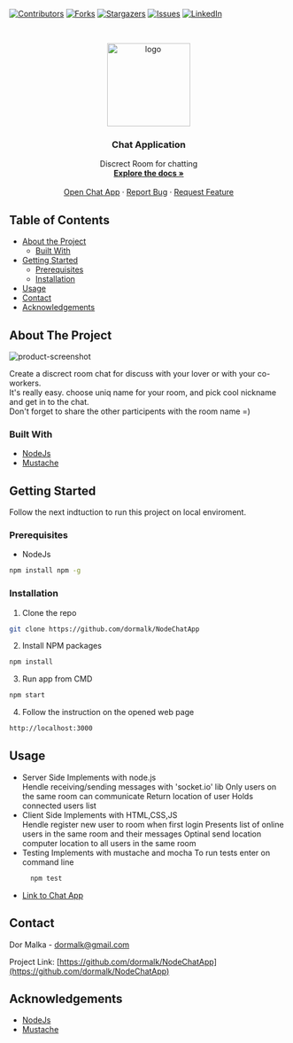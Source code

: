 <!--
*** Thanks for checking out this README Template. If you have a suggestion that would
*** make this better, please fork the repo and create a pull request or simply open
*** an issue with the tag "enhancement".
*** Thanks again! Now go create something AMAZING! :D
***
***
***
*** To avoid retyping too much info. Do a search and replace for the following:
*** github_username, repo, twitter_handle, email
-->





<!-- PROJECT SHIELDS -->
<!--
*** I'm using markdown "reference style" links for readability.
*** Reference links are enclosed in brackets [ ] instead of parentheses ( ).
*** See the bottom of this document for the declaration of the reference variables
*** for contributors-url, forks-url, etc. This is an optional, concise syntax you may use.
*** https://www.markdownguide.org/basic-syntax/#reference-style-links
-->
[![Contributors][contributors-shield]][contributors-url]
[![Forks][forks-shield]][forks-url]
[![Stargazers][stars-shield]][stars-url]
[![Issues][issues-shield]][issues-url]
[![LinkedIn][linkedin-shield]][linkedin-url]
<!--[![MIT License][license-shield]][license-url]-->



<!-- PROJECT LOGO -->
<br />
<p align="center">
  <a href="https://github.com/dormalk/NodeChatApp">
    <img src="https://i.imgur.com/nPyBg1T.png" alt="logo" width="150" height="150"/>
  </a>

  <h3 align="center">Chat Application</h3>

  <p align="center">
    Discrect Room for chatting
    <br />
    <a href="https://github.com/dormalk/NodeChatApp"><strong>Explore the docs »</strong></a>
    <br />
    <br />
    <a href="https://obscure-tundra-27473.herokuapp.com/" target="_blank">Open Chat App</a>
    ·
    <a href="https://github.com/dormalk/NodeChatApp/issues">Report Bug</a>
    ·
    <a href="https://github.com/dormalk/NodeChatApp/issues">Request Feature</a>
  </p>
</p>



<!-- TABLE OF CONTENTS -->
## Table of Contents

* [About the Project](#about-the-project)
  * [Built With](#built-with)
* [Getting Started](#getting-started)
  * [Prerequisites](#prerequisites)
  * [Installation](#installation)
* [Usage](#usage)
* [Contact](#contact)
* [Acknowledgements](#acknowledgements)
<!--* [Contributing](#contributing)
* [Roadmap](#roadmap)
* [License](#license)-->



<!-- ABOUT THE PROJECT -->
## About The Project

![product-screenshot][product-screenshot1]

Create a discrect room chat for discuss with your lover or with your co-workers.<br/>
It's really easy. choose uniq name for your room, and pick cool nickname and get in to the chat.<br/>
Don't forget to share the other participents with the room name =)

### Built With

  * [NodeJs](https://nodejs.org/en/)
  * [Mustache](https://github.com/janl/mustache.js/)



<!-- GETTING STARTED -->
## Getting Started

Follow the next indtuction to run this project on local enviroment.
### Prerequisites

* NodeJs
```sh
npm install npm -g
```

### Installation
 
1. Clone the repo
```sh
git clone https://github.com/dormalk/NodeChatApp
```
2. Install NPM packages
```sh
npm install
```
3. Run app from CMD
```sh
npm start
```
4. Follow the instruction on the opened web page
```sh
http://localhost:3000
```

<!-- USAGE EXAMPLES -->
## Usage
  - Server Side 
    Implements with node.js \
    Hendle receiving/sending messages with 'socket.io' lib
    Only users on the same room can communicate
    Return location of user
    Holds connected users list
  - Client Side
    Implements with HTML,CSS,JS \
    Hendle register new user to room when first login
    Presents list of online users in the same room and their messages
    Optinal send location computer location to all users in the same room
  - Testing
    Implements with mustache and mocha
    To run tests enter on command line
    ```sh
      npm test
    ```
  - <a href="https://obscure-tundra-27473.herokuapp.com/" target="_blank">Link to Chat App</a>
<!--_For more examples, please refer to the [Documentation](https://example.com)_-->



<!-- ROADMAP -->
<!--## Roadmap

See the [open issues](https://github.com/dormalk/NodeChatApp/issues) for a list of proposed features (and known issues).



CONTRIBUTING
## Contributing

Contributions are what make the open source community such an amazing place to be learn, inspire, and create. Any contributions you make are **greatly appreciated**.

1. Fork the Project
2. Create your Feature Branch (`git checkout -b feature/AmazingFeature`)
3. Commit your Changes (`git commit -m 'Add some AmazingFeature'`)
4. Push to the Branch (`git push origin feature/AmazingFeature`)
5. Open a Pull Request

-->

<!-- LICENSE
## License

Distributed under the MIT License. See `LICENSE` for more information.

-->

<!-- CONTACT -->
## Contact

Dor Malka - [dormalk@gmail.com](mailto:dormalk@gmail.com)

Project Link: [https://github.com/dormalk/NodeChatApp](https://github.com/dormalk/NodeChatApp)



<!-- ACKNOWLEDGEMENTS -->
## Acknowledgements

  * [NodeJs](https://nodejs.org/en/)
  * [Mustache](https://github.com/janl/mustache.js/)





<!-- MARKDOWN LINKS & IMAGES -->
<!-- https://www.markdownguide.org/basic-syntax/#reference-style-links -->
[contributors-shield]: https://img.shields.io/github/contributors/dormalk/NodeChatApp.svg?style=flat-square
[contributors-url]: https://github.com/dormalk/NodeChatApp/graphs/contributors
[forks-shield]: https://img.shields.io/github/forks/dormalk/NodeChatApp.svg?style=flat-square
[forks-url]: https://github.com/dormalk/NodeChatApp/network/members
[stars-shield]: https://img.shields.io/github/stars/dormalk/NodeChatApp.svg?style=flat-square
[stars-url]: https://github.com/dormalk/NodeChatApp/stargazers
[issues-shield]: https://img.shields.io/github/issues/dormalk/NodeChatApp.svg?style=flat-square
[issues-url]: https://github.com/dormalk/NodeChatApp/issues
[license-shield]: https://img.shields.io/github/license/dormalk/NodeChatApp.svg?style=flat-square
[license-url]: https://github.com/dormalk/NodeChatApp/blob/master/LICENSE.txt
[linkedin-shield]: https://img.shields.io/badge/-LinkedIn-black.svg?style=flat-square&logo=linkedin&colorB=555
[linkedin-url]: https://www.linkedin.com/in/dor-malka-444b94116/
[product-screenshot1]: https://i.imgur.com/gIoceuD.png
